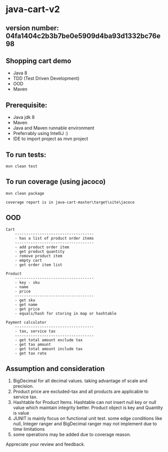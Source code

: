 # java-cart-v2

## version number: 04fa1404c2b3b7be0e5909d4ba93d1332bc76e98

## Shopping cart demo
- Java 8
- TDD (Test Driven Development)
- OOD
- Maven

## Prerequisite:
- Java jdk 8 
- Maven
- Java and Maven runnable environment
- Preferrably using IntelliJ :)
- IDE to import project as mvn project

## To run tests:

    mvn clean test

## To run coverage (using jacoco)
    
    mvn clean package
    
    coverage report is in java-cart-master\target\site\jacoco
    
## OOD

    Cart 
        -----------------------------------
        - has a list of product order items
        -----------------------------------
        - add product order item
        - get product quantity
        - remove product item
        - empty cart
        - get order item list
    
    Product
        -----------------------------------
        - key - sku
        - name
        - price 
        -----------------------------------
        - get sku
        - get name
        - get price
        - equals/hash for storing in map or hashtable
    
    Payment calculator
        -----------------------------------
        - tax, service tax
        -----------------------------------
        - get total amount exclude tax
        - get tax amount
        - get total amount include tax
        - get tax rate
        
## Assumption and consideration
1. BigDecimal for all decimal values. taking advantage of scale and precision.
2. Product price are excluded-tax and all products are applicable to service tax. 
3. Hashtable for Product Items. Hashtable can not insert null key or null value which maintain integrity better. Product object is key and Quantity is value
5. JUNIT is mainly focus on functional unit test. some edge conditions like null, Integer ranger and BigDecimal ranger may not implement due to time limitations
6. some operations may be added due to coverage reason.

Appreciate your review and feedback.


